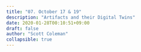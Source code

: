 ```yaml
---
title: "07. October 17 & 19"
description: "Artifacts and their Digital Twins"
date: 2020-01-28T00:10:51+09:00
draft: false
author: "Scott Coleman"
collapsible: true
---
```

